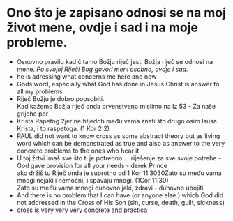 # Ono što je zapisano odnosi se na moj život mene, ovdje i sad i na moje probleme.

- Osnovno pravilo kad čitamo Božju riječ jest:  Božja riječ se odnosi na mene. *Po svojoj Riječi Bog govori meni osobno, ovdje i sad.*
-   he is adressing what concerns me here and now
-   Gods word, especially what God has done in Jesus Christ is answer to all my problems
-   Riječ Božju je dobro poosobiti.  
    Kad kažemo Božja riječ onda prvenstveno mislimo na Iz 53 - Za naše grijehe por
-   Krista Rapetog 2jer ne htjedoh među vama znati što drugo osim Isusa Krista, i to raspetoga. (1 Kor 2:2)
-   PAUL did not want to know cross as some abstract theory but as living word which can be demonstrated as true and also as answer to the very concrete problems to the ones who hear it
-   U toj žrtvi imaš sve što ti je potrebno.... riješenje za sve svoje potrebe - God gave provision for all your needs - derek Prince  
    ako držiš tu Riječ onda je suprotno od 1 Kor 11.3030Zato su među vama mnogi nejaki i nemoćni, i spavaju mnogi. (1Cor 11:30)  
    Zato su među vama mnogi duhovno jaki, zdravi - duhovno ubojiti
-   And there is no problem that I can have (or anyone else ) which God did not addressed in the Cross of His Son (sin, curse, death, guilt, sickness)
-   cross is very very very concrete and practica
